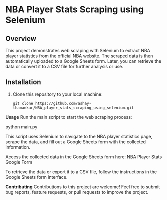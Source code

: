 # NBA Player Stats Scraping using Selenium

## Overview

This project demonstrates web scraping with Selenium to extract NBA player statistics from the official NBA website. The scraped data is then automatically uploaded to a Google Sheets form. Later, you can retrieve the data or convert it to a CSV file for further analysis or use.

## Installation

1. Clone this repository to your local machine:

   ```shell
   git clone https://github.com/ashay-thamankar/NBA_player_stats_scraping_using_selenium.git

**Usage**
Run the main script to start the web scraping process:

python main.py

This script uses Selenium to navigate to the NBA player statistics page, scrape the data, and fill out a Google Sheets form with the collected information.

Access the collected data in the Google Sheets form here: NBA Player Stats Google Form

To retrieve the data or export it to a CSV file, follow the instructions in the Google Sheets form interface.

**Contributing**
Contributions to this project are welcome! Feel free to submit bug reports, feature requests, or pull requests to improve the project.
